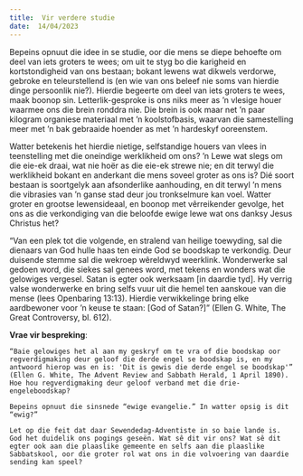 ```yaml
---
title:  Vir verdere studie
date:  14/04/2023
---
```


Bepeins opnuut die idee in  se studie, oor die mens se diepe behoefte om deel van iets groters te wees; om uit te styg bo die karigheid en kortstondigheid van ons bestaan; bokant lewens wat dikwels verdorwe, gebroke en teleurstellend is (en wie van ons beleef nie soms van hierdie dinge persoonlik nie?). Hierdie begeerte om deel van iets groters te wees, maak boonop sin. Letterlik-gesproke is ons niks meer as ’n vlesige houer waarmee ons die brein ronddra nie. Die brein is ook maar net ’n paar kilogram organiese materiaal met ’n koolstofbasis, waarvan die samestelling meer met ’n bak gebraaide hoender as met ’n hardeskyf ooreenstem.

Watter betekenis het hierdie nietige, selfstandige houers van vlees in teenstelling met die oneindige werklikheid om ons? ’n Lewe wat slegs om die eie-ek draai, wat nie hoër as die eie-ek strewe nie; en dit terwyl die werklikheid bokant en anderkant die mens soveel groter as ons is? Dié soort bestaan is soortgelyk aan afsonderlike aanhouding, en dit terwyl ’n mens die vibrasies van ’n ganse stad deur jou tronkselmure kan voel. Watter groter en grootse lewensideaal, en boonop met vêrreikender gevolge, het ons as die verkondiging van die beloofde ewige lewe wat ons danksy Jesus Christus het?

“Van een plek tot die volgende, en stralend van heilige toewyding, sal die dienaars van God hulle haas ten einde God se boodskap te verkondig. Deur duisende stemme sal die wekroep wêreldwyd weerklink. Wonderwerke sal gedoen word, die siekes sal genees word, met tekens en wonders wat die gelowiges vergesel. Satan is egter ook werksaam [in daardie tyd]. Hy verrig valse wonderwerke en bring selfs vuur uit die hemel ten aanskoue van die mense (lees Openbaring 13:13). Hierdie verwikkelinge bring elke aardbewoner voor ’n keuse te staan: [God of Satan?]” (Ellen G. White, The Great Controversy, bl. 612).

**Vrae vir bespreking**:

`“Baie gelowiges het al aan my geskryf om te vra of die boodskap oor regverdigmaking deur geloof die derde engel se boodskap is, en my antwoord hierop was en is: 'Dit is gewis die derde engel se boodskap'” (Ellen G. White, The Advent Review and Sabbath Herald, 1 April 1890). Hoe hou regverdigmaking deur geloof verband met die drie-engeleboodskap? `

`Bepeins opnuut die sinsnede “ewige evangelie.” In watter opsig is dit “ewig?” `

`Let op die feit dat daar Sewendedag-Adventiste in so baie lande is. God het duidelik ons pogings geseën. Wat sê dit vir ons? Wat sê dit egter ook aan die plaaslike gemeente en selfs aan die plaaslike Sabbatskool, oor die groter rol wat ons in die volvoering van daardie sending kan speel?`